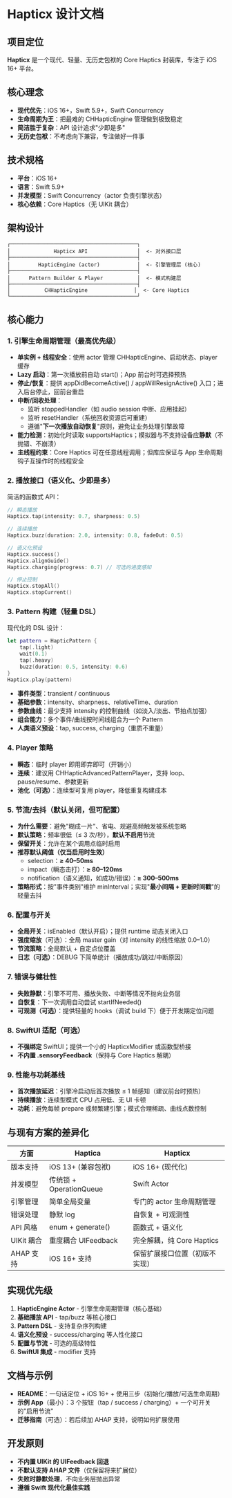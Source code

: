 # Hapticx 设计文档

## 项目定位

**Hapticx** 是一个现代、轻量、无历史包袱的 Core Haptics 封装库，专注于 iOS 16+ 平台。

## 核心理念

- **现代优先**：iOS 16+，Swift 5.9+，Swift Concurrency
- **生命周期为王**：把最难的 CHHapticEngine 管理做到极致稳定
- **简洁胜于复杂**：API 设计追求"少即是多"
- **无历史包袱**：不考虑向下兼容，专注做好一件事

## 技术规格

- **平台**：iOS 16+
- **语言**：Swift 5.9+
- **并发模型**：Swift Concurrency（actor 负责引擎状态）
- **核心依赖**：Core Haptics（无 UIKit 耦合）

## 架构设计

```
┌─────────────────────────────────────────┐
│              Hapticx API                │  <- 对外接口层
├─────────────────────────────────────────┤
│         HapticEngine (actor)            │  <- 引擎管理层 (核心)
├─────────────────────────────────────────┤
│      Pattern Builder & Player           │  <- 模式构建层
├─────────────────────────────────────────┤
│           CHHapticEngine               │  <- Core Haptics
└─────────────────────────────────────────┘
```

## 核心能力

### 1. 引擎生命周期管理（最高优先级）

- **单实例 + 线程安全**：使用 actor 管理 CHHapticEngine、启动状态、player 缓存
- **Lazy 启动**：第一次播放前自动 start()；App 前台时可选择预热
- **停止/恢复**：提供 appDidBecomeActive() / appWillResignActive() 入口；进入后台停止，回前台重启
- **中断/回收处理**：
  - 监听 stoppedHandler（如 audio session 中断、应用挂起）
  - 监听 resetHandler（系统回收资源后可重建）
  - 遵循"**下一次播放自动恢复**"原则，避免让业务处理引擎故障
- **能力检测**：初始化时读取 supportsHaptics；模拟器与不支持设备应**静默**（不抛错、不崩溃）
- **主线程约束**：Core Haptics 可在任意线程调用；但库应保证与 App 生命周期钩子互操作时的线程安全

### 2. 播放接口（语义化、少即是多）

简洁的函数式 API：
```swift
// 瞬态播放
Hapticx.tap(intensity: 0.7, sharpness: 0.5)

// 连续播放
Hapticx.buzz(duration: 2.0, intensity: 0.8, fadeOut: 0.5)

// 语义化预设  
Hapticx.success()
Hapticx.alignGuide() 
Hapticx.charging(progress: 0.7) // 可选的进度感知

// 停止控制
Hapticx.stopAll()
Hapticx.stopCurrent()
```

### 3. Pattern 构建（轻量 DSL）

现代化的 DSL 设计：
```swift
let pattern = HapticPattern {
    tap(.light)
    wait(0.1)
    tap(.heavy) 
    buzz(duration: 0.5, intensity: 0.6)
}
Hapticx.play(pattern)
```

- **事件类型**：transient / continuous
- **基础参数**：intensity、sharpness、relativeTime、duration
- **参数曲线**：最少支持 intensity 的控制曲线（如淡入/淡出、节拍点加强）
- **组合能力**：多个事件/曲线按时间线组合为一个 Pattern
- **人类语义预设**：tap, success, charging（重质不重量）

### 4. Player 策略

- **瞬态**：临时 player 即用即弃即可（开销小）
- **连续**：建议用 CHHapticAdvancedPatternPlayer，支持 loop、pause/resume、参数更新
- **池化（可选）**：连续型可复用 player，降低重复构建成本

### 5. 节流/去抖（默认关闭，但可配置）

- **为什么需要**：避免"糊成一片"、省电、规避高频触发被系统忽略
- **默认策略**：频率很低（≤ 3 次/秒），**默认不启用**节流
- **保留开关**：允许在某个调用点临时启用
- **推荐默认阈值（仅当启用时生效）**
  - selection：**≥ 40–50ms**
  - impact（瞬态击打）：**≥ 80–120ms**
  - notification（语义通知，如成功/错误）：**≥ 300–500ms**
- **策略形式**：按"事件类别"维护 minInterval；实现"**最小间隔 + 更新时间戳**"的轻量去抖

### 6. 配置与开关

- **全局开关**：isEnabled（默认开启）；提供 runtime 动态关闭入口
- **强度缩放**（可选）：全局 master gain（对 intensity 的线性缩放 0.0–1.0）
- **节流策略**：全局默认 + 自定点位覆盖
- **日志（可选）**：DEBUG 下简单统计（播放成功/跳过/中断原因）

### 7. 错误与健壮性

- **失败静默**：引擎不可用、播放失败、中断等情况不抛向业务层
- **自恢复**：下一次调用自动尝试 startIfNeeded()
- **可观测（可选）**：提供轻量的 hooks（调试 build 下）便于开发期定位问题

### 8. SwiftUI 适配（可选）

- **不强绑定** SwiftUI；提供一个小的 HapticxModifier 或函数型桥接
- **不内置 .sensoryFeedback**（保持与 Core Haptics 解耦）

### 9. 性能与功耗基线

- **首次播放延迟**：引擎冷启动后首次播放 ≤ 1 帧感知（建议前台时预热）
- **持续播放**：连续型模式 CPU 占用低、无 UI 卡顿
- **功耗**：避免每帧 prepare 或频繁建引擎；模式合理稀疏、曲线点数控制

## 与现有方案的差异化

| 方面 | Haptica | Hapticx |
|------|---------|---------|
| 版本支持 | iOS 13+ (兼容包袱) | iOS 16+ (现代化) |
| 并发模型 | 传统锁 + OperationQueue | Swift Actor |
| 引擎管理 | 简单全局变量 | 专门的 actor 生命周期管理 |
| 错误处理 | 静默 log | 自恢复 + 可观测性 |
| API 风格 | enum + generate() | 函数式 + 语义化 |
| UIKit 耦合 | 重度耦合 UIFeedback | 完全解耦，纯 Core Haptics |
| AHAP 支持 | iOS 16+ 支持 | 保留扩展接口位置（初版不实现） |

## 实现优先级

1. **HapticEngine Actor** - 引擎生命周期管理（核心基础）
2. **基础播放 API** - tap/buzz 等核心接口
3. **Pattern DSL** - 支持复杂序列构建
4. **语义化预设** - success/charging 等人性化接口
5. **配置与节流** - 可选的高级特性
6. **SwiftUI 集成** - modifier 支持

## 文档与示例

- **README**：一句话定位 + iOS 16+ + 使用三步（初始化/播放/可选生命周期）
- **示例 App**（最小）：3 个按钮（tap / success / charging）+ 一个可开关的"启用节流"
- **迁移指南**（可选）：若后续加 AHAP 支持，说明如何扩展使用

## 开发原则

- **不内置 UIKit 的 UIFeedback 回退**
- **不默认支持 AHAP 文件**（仅保留将来扩展位）
- **失败时静默处理**，不向业务层抛出异常
- **遵循 Swift 现代化最佳实践**